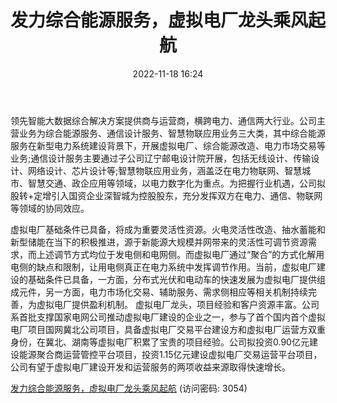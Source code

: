 ﻿---
title: 发力综合能源服务，虚拟电厂龙头乘风起航
date: 2022-11-18 16:24
tags:
- 恒实科技
updated: 1970-01-01 08:00:00
---

领先智能大数据综合解决方案提供商与运营商，横跨电力、通信两大行业。公司主营业务为综合能源服务、通信设计服务、智慧物联应用业务三大类，其中综合能源服务在新型电力系统建设背景下，开展虚拟电厂、综合能源改造、电力市场交易等业务;通信设计服务主要通过子公司辽宁邮电设计院开展，包括无线设计、传输设计、网络设计、芯片设计等;智慧物联应用业务，涵盖泛在电力物联网、智慧城市、智慧交通、政企应用等领域，以电力数字化为重点。为把握行业机遇，公司拟股转+定增引入国资企业深智城为控股股东，充分发挥双方在电力、通信、物联网等领域的协同效应。
<!-- more -->
虚拟电厂基础条件已具备，将成为重要灵活性资源。火电灵活性改造、抽水蓄能和新型储能在当下的积极推进，源于新能源大规模并网带来的灵活性可调节资源需求，而上述调节方式均位于发电侧和电网侧。而虚拟电厂通过“聚合”的方式化解用电侧的缺点和限制，让用电侧真正在电力系统中发挥调节作用。当前，虚拟电厂建设的基础条件已具备，一方面，分布式光伏和电动车的快速发展为虚拟电厂提供组成元件，另一方面，电力市场化交易、辅助服务、需求侧相应等相关机制持续完善，为虚拟电厂提供盈利机制。
虚拟电厂龙头，项目经验和客户资源丰富。公司系首批支撑国家电网公司推动虚拟电厂建设的企业之一，参与了首个国内首个虚拟电厂项目国网冀北公司项目，具备虚拟电厂交易平台建设方和虚拟电厂运营方双重身份，在冀北、湖南等虚拟电厂积累了宝贵的项目经验。公司拟投资0.90亿元建设能源聚合商运营管控平台项目，投资1.15亿元建设虚拟电厂交易运营平台项目，公司有望于虚拟电厂建设开发和运营服务的两项收益来源取得快速增长。

[发力综合能源服务，虚拟电厂龙头乘风起航](https://url12.ctfile.com/f/3948612-727534545-784419?p=3054)
(访问密码: 3054)
